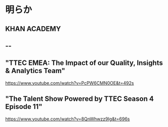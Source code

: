 # 明らか


## KHAN ACADEMY

## --

## "TTEC EMEA: The Impact of our Quality, Insights & Analytics Team"

https://www.youtube.com/watch?v=PcPW6CMN0OE&t=492s


## "The Talent Show Powered by TTEC Season 4 Episode 11"

https://www.youtube.com/watch?v=8QnWhwzz9Ig&t=696s
